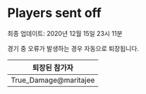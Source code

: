 # Players sent off
최종 업데이트: 2020년 12월 15일 23시 11분


경기 중 오류가 발생하는 경우 자동으로 퇴장됩니다.


| 퇴장된 참가자 |
|:---:|
| True_Damage@maritajee |